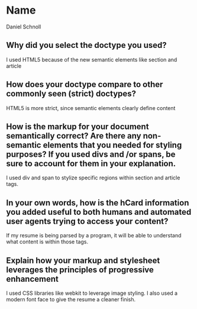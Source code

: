 # Name
Daniel Schnoll

## Why did you select the doctype you used?
I used HTML5 because of the new semantic elements like section and article

## How does your doctype compare to other commonly seen (strict) doctypes?
HTML5 is more strict, since semantic elements clearly define content

## How is the markup for your document semantically correct? Are there any non-semantic elements that you needed for styling purposes? If you used divs and /or spans, be sure to account for them in your explanation.
I used div and span to stylize specific regions within section and article tags. 

## In your own words, how is the hCard information you added useful to both humans and automated user agents trying to access your content?
If my resume is being parsed by a program, it will be able to understand what content is within those tags.

## Explain how your markup and stylesheet leverages the principles of progressive enhancement
I used CSS libraries like webkit to leverage image styling. I also used a modern font face to give the resume a cleaner finish.